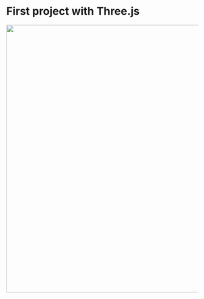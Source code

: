 

# First project with Three.js
<img src="https://media.giphy.com/media/ZvbKPZSarrDyqP13zI/giphy.gif" width="700" />


